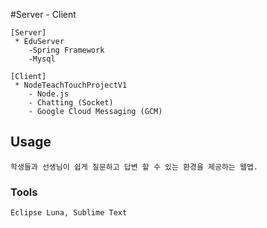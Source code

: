

#Server - Client 
	
	[Server]
	 * EduServer
		-Spring Framework
		-Mysql

	[Client]
	 * NodeTeachTouchProjectV1
		- Node.js
		- Chatting (Socket)
		- Google Cloud Messaging (GCM)

	
## Usage
	
	학생들과 선생님이 쉽게 질문하고 답변 할 수 있는 환경을 제공하는 웹앱.

### Tools
	
	Eclipse Luna, Sublime Text
